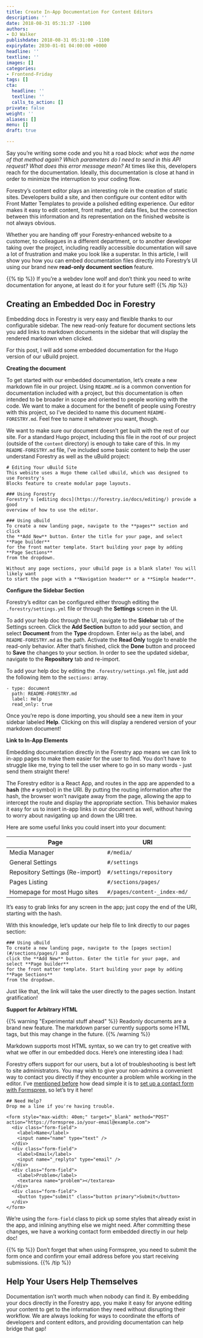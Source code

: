 ```yaml
---
title: Create In-App Documentation For Content Editors
description: ''
date: 2018-08-31 05:31:37 -1100
authors:
- DJ Walker
publishdate: 2018-08-31 05:31:00 -1100
expirydate: 2030-01-01 04:00:00 +0000
headline: ''
textline: ''
images: []
categories:
- Frontend-Friday
tags: []
cta:
  headline: ''
  textline: ''
  calls_to_action: []
private: false
weight: ''
aliases: []
menu: []
draft: true

---
```

Say you’re writing some code and you hit a road block: *what was the name of that method again? Which parameters do I need to send in this API request? What does this error message mean?* At times like this, developers reach for the documentation. Ideally, this documentation is close at hand in order to minimize the interruption to your coding flow.

Forestry’s content editor plays an interesting role in the creation of static sites. Developers build a site, and then configure our content editor with Front Matter Templates to provide a polished editing experience. Our editor makes it easy to edit content, front matter, and data files, but the connection between this information and its representation on the finished website is not always obvious.

Whether you are handing off your Forestry-enhanced website to a customer, to colleagues in a different department, or to another developer taking over the project, including readily accessible documentation will save a lot of frustration and make you look like a superstar. In this article, I will show you how you can embed documentation files directly into Forestry’s UI using our brand new **read-only document section** feature.

{{% tip %}}
If you’re a webdev lone wolf and don’t think you need to write documentation for anyone, at least do it for your future self!
{{% /tip %}}


## Creating an Embedded Doc in Forestry

Embedding docs in Forestry is very easy and flexible thanks to our configurable sidebar. The new read-only feature for document sections lets you add links to markdown documents in the sidebar that will display the rendered markdown when clicked.

For this post, I will add some embedded documentation for the Hugo version of our uBuild project. 

**Creating the document**

To get started with our embedded documentation, let’s create a new markdown file in our project. Using `README.md` is a common convention for documentation included with a project, but this documentation is often intended to be broader in scope and oriented to people working with the code. We want to make a document for the benefit of people using Forestry with this project, so I’ve decided to name this document `README-FORESTRY.md`. Feel free to name it whatever you want, though.

We want to make sure our document doesn’t get built with the rest of our site. For a standard Hugo project, including this file in the root of our project (outside of the `content` directory) is enough to take care of this. In my `README-FORESTRY.md` file, I’ve included some basic content to help the user understand Forestry as well as the uBuild project:



    # Editing Your uBuild Site
    This website uses a Hugo theme called uBuild, which was designed to use Forestry's 
    Blocks feature to create modular page layouts.
    
    ### Using Forestry
    Forestry's [editing docs](https://forestry.io/docs/editing/) provide a good 
    overview of how to use the editor.
    
    ### Using uBuild
    To create a new landing page, navigate to the **pages** section and click 
    the **Add New** button. Enter the title for your page, and select **Page builder** 
    for the front matter template. Start building your page by adding **Page Sections** 
    from the dropdown.
    
    Without any page sections, your uBuild page is a blank slate! You will likely want 
    to start the page with a **Navigation header** or a **Simple header**.


**Configure the Sidebar Section**

Forestry’s editor can be configured either through editing the `.forestry/settings.yml` file or through the **Settings** screen in the UI.

To add your help doc through the UI, navigate to the **Sidebar** tab of the Settings screen. Click the **Add Section** button to add your section, and select **Document** from the **Type** dropdown. Enter `Help` as the label, and `README-FORESTRY.md` as the path. Activate the **Read Only** toggle to enable the read-only behavior. After that’s finished, click the **Done** button and proceed to **Save** the changes to your section. In order to see the updated sidebar, navigate to the **Repository** tab and re-import.

To add your help doc by editing the `.forestry/settings.yml` file, just add the following item to the `sections:` array.


    - type: document
      path: README-FORESTRY.md
      label: Help
      read_only: true  

Once you’re repo is done importing, you should see a new item in your sidebar labeled **Help**. Clicking on this will display a rendered version of your markdown document!

**Link to In-App Elements**

Embedding documentation directly in the Forestry app means we can link to in-app pages to make them easier for the user to find. You don’t have to struggle like me, trying to tell the user where to go in so many words - just send them straight there!

The Forestry editor is a React App, and routes in the app are appended to a **hash** (the `#` symbol) in the URI. By putting the routing information after the hash, the browser won’t navigate away from the page, allowing the app to intercept the route and display the appropriate section. This behavior makes it easy for us to insert in-app links in our document as well, without having to worry about navigating up and down the URI tree.

Here are some useful links you could insert into your document:

| Page                            | URI                          |
|---------------------------------|------------------------------|
| Media Manager                   | `#/media/`                   |
| General Settings                | `#/settings`                 |
| Repository Settings (Re-import) | `#/settings/repository`      |
| Pages Listing                   | `#/sections/pages/`          |
| Homepage for most Hugo sites    | `#/pages/content-_index-md/` |

It’s easy to grab links for any screen in the app; just copy the end of the URI, starting with the hash.

With this knowledge, let’s update our help file to link directly to our pages section:


    ### Using uBuild
    To create a new landing page, navigate to the [pages section](#/sections/pages/) and 
    click the **Add New** button. Enter the title for your page, and select **Page builder** 
    for the front matter template. Start building your page by adding **Page Sections** 
    from the dropdown.

Just like that, the link will take the user directly to the pages section. Instant gratification!

**Support for Arbitrary HTML**

{{% warning "Experimental stuff ahead" %}}
Readonly documents are a brand new feature. The markdown parser currently supports some HTML tags, but this may change in the future.
{{% /warning %}}

Markdown supports most HTML syntax, so we can try to get creative with what we offer in our embedded docs. Here’s one interesting idea I had:

Forestry offers support for our users, but a lot of troubleshooting is best left to site administrators. You may wish to give your non-admins a convenient way to contact you directly if they encounter a problem while working in the editor. I’ve [mentioned before](https://forestry.io/blog/5-ways-to-handle-forms-on-your-static-site/) how dead simple it is to [set up a contact form with Formspree,](https://forestry.io/blog/form-builder-with-formspree-forestry-blocks/) so let’s try it here!


    ## Need Help?
    Drop me a line if you're having trouble.
    
    <form style="max-width: 40em;" target="_blank" method="POST" action="https://formspree.io/your-email@example.com">
      <div class="form-field">
        <label>Name</label>
        <input name="name" type="text" />
      </div>
      <div class="form-field">
        <label>Email</label>
        <input name="_replyto" type="email" />
      </div>
      <div class="form-field">
        <label>Problem</label>
        <textarea name="problem"></textarea>
      </div>
      <div class="form-field">
        <button type="submit" class="button primary">Submit</button>
      </div>
    </form>

We’re using the `form-field` class to pick up some styles that already exist in the app, and inlining anything else we might need. After committing these changes, we have a working contact form embedded directly in our help doc!

{{% tip %}}
Don’t forget that when using Formspree, you need to submit the form once and confirm your email address before you start receiving submissions.
{{% /tip %}}


## Help Your Users Help Themselves

Documentation isn’t worth much when nobody can find it. By embedding your docs directly in the Forestry app, you make it easy for anyone editing your content to get to the information they need without disrupting their workflow. We are always looking for ways to coordinate the efforts of developers and content editors, and providing documentation can help bridge that gap!
